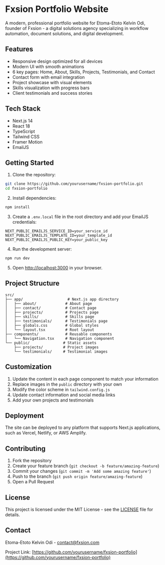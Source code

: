 # Fxsion Portfolio Website

A modern, professional portfolio website for Etoma-Etoto Kelvin Odi, founder of Fxsion - a digital solutions agency specializing in workflow automation, document solutions, and digital development.

## Features

- Responsive design optimized for all devices
- Modern UI with smooth animations
- 6 key pages: Home, About, Skills, Projects, Testimonials, and Contact
- Contact form with email integration
- Project showcase with visual elements
- Skills visualization with progress bars
- Client testimonials and success stories

## Tech Stack

- Next.js 14
- React 18
- TypeScript
- Tailwind CSS
- Framer Motion
- EmailJS

## Getting Started

1. Clone the repository:
```bash
git clone https://github.com/yourusername/fxsion-portfolio.git
cd fxsion-portfolio
```

2. Install dependencies:
```bash
npm install
```

3. Create a `.env.local` file in the root directory and add your EmailJS credentials:
```
NEXT_PUBLIC_EMAILJS_SERVICE_ID=your_service_id
NEXT_PUBLIC_EMAILJS_TEMPLATE_ID=your_template_id
NEXT_PUBLIC_EMAILJS_PUBLIC_KEY=your_public_key
```

4. Run the development server:
```bash
npm run dev
```

5. Open [http://localhost:3000](http://localhost:3000) in your browser.

## Project Structure

```
src/
├── app/                    # Next.js app directory
│   ├── about/             # About page
│   ├── contact/           # Contact page
│   ├── projects/          # Projects page
│   ├── skills/            # Skills page
│   ├── testimonials/      # Testimonials page
│   ├── globals.css        # Global styles
│   └── layout.tsx         # Root layout
├── components/            # Reusable components
│   └── Navigation.tsx     # Navigation component
└── public/               # Static assets
    ├── projects/         # Project images
    └── testimonials/     # Testimonial images
```

## Customization

1. Update the content in each page component to match your information
2. Replace images in the `public` directory with your own
3. Modify the color scheme in `tailwind.config.js`
4. Update contact information and social media links
5. Add your own projects and testimonials

## Deployment

The site can be deployed to any platform that supports Next.js applications, such as Vercel, Netlify, or AWS Amplify.

## Contributing

1. Fork the repository
2. Create your feature branch (`git checkout -b feature/amazing-feature`)
3. Commit your changes (`git commit -m 'Add some amazing feature'`)
4. Push to the branch (`git push origin feature/amazing-feature`)
5. Open a Pull Request

## License

This project is licensed under the MIT License - see the [LICENSE](LICENSE) file for details.

## Contact

Etoma-Etoto Kelvin Odi - [contact@fxsion.com](mailto:contact@fxsion.com)

Project Link: [https://github.com/yourusername/fxsion-portfolio](https://github.com/yourusername/fxsion-portfolio)
